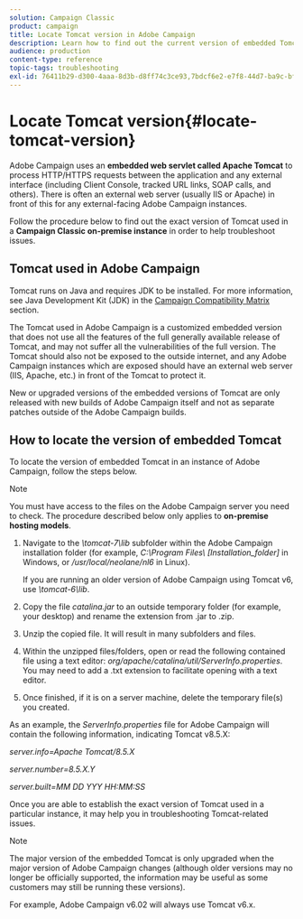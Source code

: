 ```yaml
---
solution: Campaign Classic
product: campaign
title: Locate Tomcat version in Adobe Campaign
description: Learn how to find out the current version of embedded Tomcat web servlet used in an instance of Adobe Campaign.
audience: production
content-type: reference
topic-tags: troubleshooting
exl-id: 76411b29-d300-4aaa-8d3b-d8ff74c3ce93,7bdcf6e2-e7f8-44d7-ba9c-bf3a6fad57ab
---
```

# Locate Tomcat version{#locate-tomcat-version}

Adobe Campaign uses an **embedded web servlet called Apache Tomcat** to process HTTP/HTTPS requests between the application and any external interface (including Client Console, tracked URL links, SOAP calls, and others). There is often an external web server (usually IIS or Apache) in front of this for any external-facing Adobe Campaign instances.

Follow the procedure below to find out the exact version of Tomcat used in a **Campaign Classic on-premise instance** in order to help troubleshoot issues.

## Tomcat used in Adobe Campaign

Tomcat runs on Java and requires JDK to be installed. For more information, see Java Development Kit (JDK) in the [Campaign Compatibility Matrix](../../rn/using/compatibility-matrix.md) section.

The Tomcat used in Adobe Campaign is a customized embedded version that does not use all the features of the full generally available release of Tomcat, and may not suffer all the vulnerabilities of the full version. The Tomcat should also not be exposed to the outside internet, and any Adobe Campaign instances which are exposed should have an external web server (IIS, Apache, etc.) in front of the Tomcat to protect it.

New or upgraded versions of the embedded versions of Tomcat are only released with new builds of Adobe Campaign itself and not as separate patches outside of the Adobe Campaign builds.

## How to locate the version of embedded Tomcat

To locate the version of embedded Tomcat in an instance of Adobe Campaign, follow the steps below.

>[!NOTE]
>
>You must have access to the files on the Adobe Campaign server you need to check. The procedure described below only applies to **on-premise hosting models**.

1. Navigate to the *\tomcat-7\lib* subfolder within the Adobe Campaign installation folder (for example, *C:\Program Files\ [Installation_folder]* in Windows, or */usr/local/neolane/nl6* in Linux).

    If you are running an older version of Adobe Campaign using Tomcat v6, use *\tomcat-6\lib*.

1. Copy the file *catalina.jar* to an outside temporary folder (for example, your desktop) and rename the extension from .jar to .zip.

1. Unzip the copied file. It will result in many subfolders and files.

1. Within the unzipped files/folders, open or read the following contained file using a text editor: *org/apache/catalina/util/ServerInfo.properties*. You may need to add a .txt extension to facilitate opening with a text editor.

1. Once finished, if it is on a server machine, delete the temporary file(s) you created.

As an example, the *ServerInfo.properties* file for Adobe Campaign will contain the following information, indicating Tomcat v8.5.X:

*server.info=Apache Tomcat/8.5.X*

*server.number=8.5.X.Y*

*server.built=MM DD YYY HH:MM:SS*

Once you are able to establish the exact version of Tomcat used in a particular instance, it may help you in troubleshooting Tomcat-related issues.

>[!NOTE]
>
>The major version of the embedded Tomcat is only upgraded when the major version of Adobe Campaign changes (although older versions may no longer be officially supported, the information may be useful as some customers may still be running these versions).
>
>For example, Adobe Campaign v6.02 will always use Tomcat v6.x.

